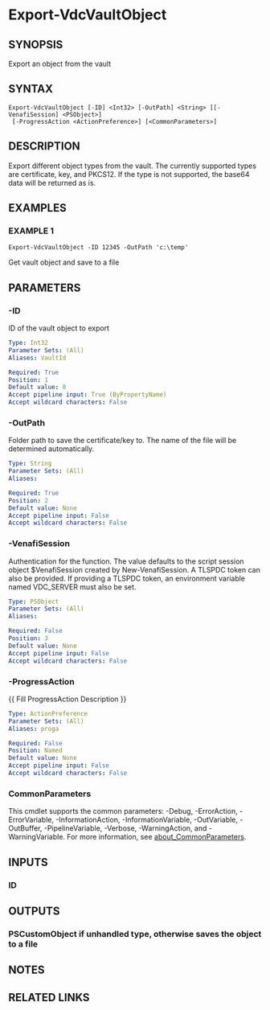 # Export-VdcVaultObject

## SYNOPSIS
Export an object from the vault

## SYNTAX

```
Export-VdcVaultObject [-ID] <Int32> [-OutPath] <String> [[-VenafiSession] <PSObject>]
 [-ProgressAction <ActionPreference>] [<CommonParameters>]
```

## DESCRIPTION
Export different object types from the vault.
The currently supported types are certificate, key, and PKCS12.
If the type is not supported, the base64 data will be returned as is.

## EXAMPLES

### EXAMPLE 1
```
Export-VdcVaultObject -ID 12345 -OutPath 'c:\temp'
```

Get vault object and save to a file

## PARAMETERS

### -ID
ID of the vault object to export

```yaml
Type: Int32
Parameter Sets: (All)
Aliases: VaultId

Required: True
Position: 1
Default value: 0
Accept pipeline input: True (ByPropertyName)
Accept wildcard characters: False
```

### -OutPath
Folder path to save the certificate/key to. 
The name of the file will be determined automatically.

```yaml
Type: String
Parameter Sets: (All)
Aliases:

Required: True
Position: 2
Default value: None
Accept pipeline input: False
Accept wildcard characters: False
```

### -VenafiSession
Authentication for the function.
The value defaults to the script session object $VenafiSession created by New-VenafiSession.
A TLSPDC token can also be provided.
If providing a TLSPDC token, an environment variable named VDC_SERVER must also be set.

```yaml
Type: PSObject
Parameter Sets: (All)
Aliases:

Required: False
Position: 3
Default value: None
Accept pipeline input: False
Accept wildcard characters: False
```

### -ProgressAction
{{ Fill ProgressAction Description }}

```yaml
Type: ActionPreference
Parameter Sets: (All)
Aliases: proga

Required: False
Position: Named
Default value: None
Accept pipeline input: False
Accept wildcard characters: False
```

### CommonParameters
This cmdlet supports the common parameters: -Debug, -ErrorAction, -ErrorVariable, -InformationAction, -InformationVariable, -OutVariable, -OutBuffer, -PipelineVariable, -Verbose, -WarningAction, and -WarningVariable. For more information, see [about_CommonParameters](http://go.microsoft.com/fwlink/?LinkID=113216).

## INPUTS

### ID
## OUTPUTS

### PSCustomObject if unhandled type, otherwise saves the object to a file
## NOTES

## RELATED LINKS
